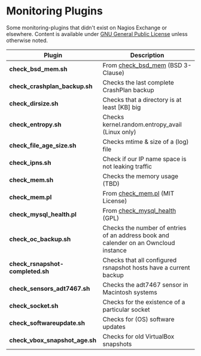 # Monitoring Plugins

Some monitoring-plugins that didn't exist on Nagios Exchange or elsewhere. Content
is available under [GNU General Public License](https://www.gnu.org/licenses/gpl-2.0.html "GNU General Public License, version 2") unless otherwise noted.

Plugin				| Description
--------------------------------|---------------------------------------------------
**check_bsd_mem.sh**		| From [check_bsd_mem](https://github.com/bmccorkle/check_bsd_mem "Monitoring Plugin to check Memory Usage on FreeBSD") (BSD 3-Clause)
**check_crashplan_backup.sh**	| Checks the last complete CrashPlan backup
**check_dirsize.sh**		| Checks that a directory is at least [KB] big
**check_entropy.sh**		| Checks kernel.random.entropy_avail (Linux only)
**check_file_age_size.sh**	| Checks mtime & size of a (log) file
**check_ipns.sh**		| Check if our IP name space is not leaking traffic
**check_mem.sh**		| Checks the memory usage (TBD)
**check_mem.pl**		| From [check_mem.pl](https://github.com/justintime/nagios-plugins/blob/master/check_mem/check_mem.pl "Revision of check_mem.pl that splits out cache memory from application memory") (MIT License)
**check_mysql_health.pl**	| From [check_mysql_health](https://labs.consol.de/nagios/check_mysql_health/ "check_mysql_health") (GPL)
**check_oc_backup.sh**		| Checks the number of entries of an address book and calender on an Owncloud instance
**check_rsnapshot-completed.sh**| Checks that all configured rsnapshot hosts have a current backup
**check_sensors_adt7467.sh**	| Checks the adt7467 sensor in Macintosh systems
**check_socket.sh**		| Checks for the existence of a particular socket
**check_softwareupdate.sh**	| Checks for (OS) software updates
**check_vbox_snapshot_age.sh**	| Checks for old VirtualBox snapshots
